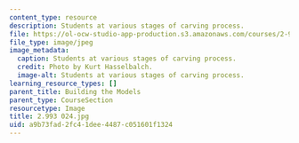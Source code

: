 ```yaml
---
content_type: resource
description: Students at various stages of carving process.
file: https://ol-ocw-studio-app-production.s3.amazonaws.com/courses/2-993-special-topics-in-mechanical-engineering-the-art-and-science-of-boat-design-january-iap-2007/a9b73fad2fc41dee4487c051601f1324_2993024.jpg
file_type: image/jpeg
image_metadata:
  caption: Students at various stages of carving process.
  credit: Photo by Kurt Hasselbalch.
  image-alt: Students at various stages of carving process.
learning_resource_types: []
parent_title: Building the Models
parent_type: CourseSection
resourcetype: Image
title: 2.993 024.jpg
uid: a9b73fad-2fc4-1dee-4487-c051601f1324
---
```

